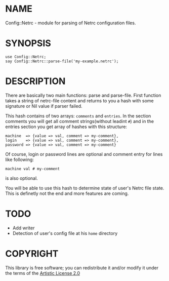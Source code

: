 NAME
====

Config::Netrc - module for parsing of Netrc configuration files.

SYNOPSIS
========

```perl6
use Config::Netrc;
say Config::Netrc::parse-file('my-example.netrc');
```

DESCRIPTION
===========

There are basically two main functions: parse and parse-file. First function takes a string of netrc-file content and returns to you a hash with some signature or Nil value if parser failed.

This hash contains of two arrays: `comments` and `entries`. In the section comments you will get all comment strings(without leadint `#`) and in the entries section you get array of hashes with this structure:

```
machine  => {value => val, comment => my-comment},
login    => {value => val, comment => my-comment},
password => {value => val, comment => my-comment}
```
Of course, login or password lines are optional and comment entry for lines like following:

```
machine val # my-comment
```
is also optional.

You will be able to use this hash to determine state of user's Netrc file state. This is definetly not the end and more features are coming.

TODO
====
* Add writer
* Detection of user's config file at his `home` directory

COPYRIGHT
=========

This library is free software; you can redistribute it and/or modify it under the terms of the [Artistic License 2.0](http://www.perlfoundation.org/artistic_license_2_0)
